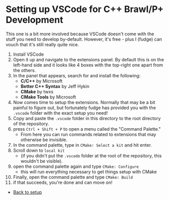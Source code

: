 # Setting up VSCode for C++ Brawl/P+ Development 

This one is a bit more involved because VSCode doesn't come with the stuff you need to develop by-default. However, it's free - plus I (fudge) can vouch that it's still really quite nice.

1. Install VSCode
2. Open it up and navigate to the extensions panel. By default this is on the left-hand side and it looks like 4 boxes with the top-right one apart from the others.
3. In the panel that appears, search for and install the following:
   - **C/C++** by Microsoft
   - **Better C++ Syntax** by Jeff Hykin
   - **CMake** by twxs
   - **CMake Tools** by Microsoft
4. Now comes time to setup the extensions. Normally that may be a bit painful to figure out, but fortunately fudge has provided you with the `.vscode` folder with the exact setup you need!
5. Copy and paste the `.vscode` folder in this directory to the root directory of the repository.
6. press `Ctrl + Shift + P` to open a menu called the "Command Palette."  
   - From here you can run commands related to extensions that may otherwise be invisible.
7. In the command palette, type in `CMake: Select a kit` and hit enter.
8. Scroll down to `local kit` 
   - (if you didn't put the `.vscode` folder at the root of the repository, this wouldn't be visible).
9. open the command palette again and type `CMake: Configure`
   - this will run everything necessary to get things setup with CMake
10. Finally, open the command palette and type `CMake: Build`
11. if that succeeds, you're done and can move on!

- [Back to setup](../README.md)